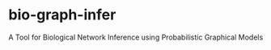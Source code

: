 bio-graph-infer
===============

A Tool for Biological Network Inference using Probabilistic Graphical Models